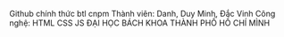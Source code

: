 Github chính thức btl cnpm
Thành viên: Danh, Duy Minh, Đắc Vinh
Công nghệ: HTML CSS JS
ĐẠI HỌC BÁCH KHOA THÀNH PHỐ HỒ CHÍ MÌNH
